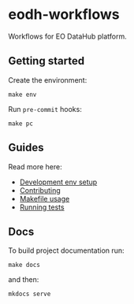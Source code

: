 # eodh-workflows

Workflows for EO DataHub platform.

## Getting started

Create the environment:

```shell
make env
```

Run `pre-commit` hooks:

```shell
make pc
```

## Guides

Read more here:

- [Development env setup](docs/guides/setup-dev-env.md)
- [Contributing](docs/guides/contributing.md)
- [Makefile usage](docs/guides/makefile-usage.md)
- [Running tests](docs/guides/tests.md)

## Docs

To build project documentation run:

```shell
make docs
```

and then:

```shell
mkdocs serve
```

